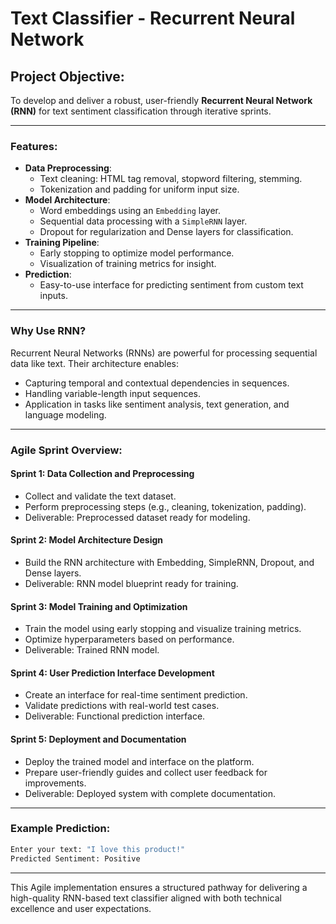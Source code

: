 # Text Classifier - Recurrent Neural Network

## Project Objective:
To develop and deliver a robust, user-friendly **Recurrent Neural Network (RNN)** for text sentiment classification through iterative sprints.

---

### Features:
- **Data Preprocessing**:
  - Text cleaning: HTML tag removal, stopword filtering, stemming.
  - Tokenization and padding for uniform input size.
- **Model Architecture**:
  - Word embeddings using an `Embedding` layer.
  - Sequential data processing with a `SimpleRNN` layer.
  - Dropout for regularization and Dense layers for classification.
- **Training Pipeline**:
  - Early stopping to optimize model performance.
  - Visualization of training metrics for insight.
- **Prediction**:
  - Easy-to-use interface for predicting sentiment from custom text inputs.

---

### Why Use RNN?
Recurrent Neural Networks (RNNs) are powerful for processing sequential data like text. Their architecture enables:
- Capturing temporal and contextual dependencies in sequences.
- Handling variable-length input sequences.
- Application in tasks like sentiment analysis, text generation, and language modeling.

---

### Agile Sprint Overview:

#### **Sprint 1: Data Collection and Preprocessing**
- Collect and validate the text dataset.
- Perform preprocessing steps (e.g., cleaning, tokenization, padding).
- Deliverable: Preprocessed dataset ready for modeling.

#### **Sprint 2: Model Architecture Design**
- Build the RNN architecture with Embedding, SimpleRNN, Dropout, and Dense layers.
- Deliverable: RNN model blueprint ready for training.

#### **Sprint 3: Model Training and Optimization**
- Train the model using early stopping and visualize training metrics.
- Optimize hyperparameters based on performance.
- Deliverable: Trained RNN model.

#### **Sprint 4: User Prediction Interface Development**
- Create an interface for real-time sentiment prediction.
- Validate predictions with real-world test cases.
- Deliverable: Functional prediction interface.

#### **Sprint 5: Deployment and Documentation**
- Deploy the trained model and interface on the platform.
- Prepare user-friendly guides and collect user feedback for improvements.
- Deliverable: Deployed system with complete documentation.

---

### Example Prediction:

```python
Enter your text: "I love this product!"
Predicted Sentiment: Positive
```

---

This Agile implementation ensures a structured pathway for delivering a high-quality RNN-based text classifier aligned with both technical excellence and user expectations.

